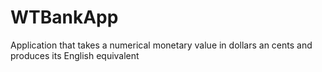 # WTBankApp
Application that takes a numerical monetary value in dollars an cents and produces its English equivalent
